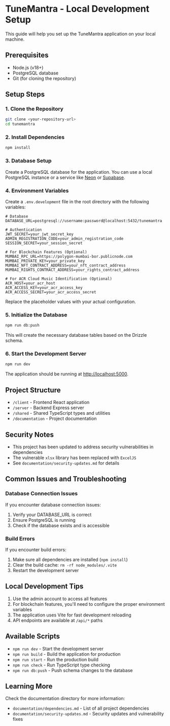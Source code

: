 # TuneMantra - Local Development Setup

This guide will help you set up the TuneMantra application on your local machine.

## Prerequisites

- Node.js (v18+)
- PostgreSQL database
- Git (for cloning the repository)

## Setup Steps

### 1. Clone the Repository

```bash
git clone <your-repository-url>
cd tunemantra
```

### 2. Install Dependencies

```bash
npm install
```

### 3. Database Setup

Create a PostgreSQL database for the application. You can use a local PostgreSQL instance or a service like [Neon](https://neon.tech/) or [Supabase](https://supabase.com/).

### 4. Environment Variables

Create a `.env.development` file in the root directory with the following variables:

```
# Database
DATABASE_URL=postgresql://username:password@localhost:5432/tunemantra

# Authentication
JWT_SECRET=your_jwt_secret_key
ADMIN_REGISTRATION_CODE=your_admin_registration_code
SESSION_SECRET=your_session_secret

# For Blockchain Features (Optional)
MUMBAI_RPC_URL=https://polygon-mumbai-bor.publicnode.com
MUMBAI_PRIVATE_KEY=your_private_key
MUMBAI_NFT_CONTRACT_ADDRESS=your_nft_contract_address
MUMBAI_RIGHTS_CONTRACT_ADDRESS=your_rights_contract_address

# For ACR Cloud Music Identification (Optional)
ACR_HOST=your_acr_host
ACR_ACCESS_KEY=your_acr_access_key
ACR_ACCESS_SECRET=your_acr_access_secret
```

Replace the placeholder values with your actual configuration.

### 5. Initialize the Database

```bash
npm run db:push
```

This will create the necessary database tables based on the Drizzle schema.

### 6. Start the Development Server

```bash
npm run dev
```

The application should be running at [http://localhost:5000](http://localhost:5000).

## Project Structure

- `/client` - Frontend React application
- `/server` - Backend Express server
- `/shared` - Shared TypeScript types and utilities
- `/documentation` - Project documentation

## Security Notes

- This project has been updated to address security vulnerabilities in dependencies
- The vulnerable `xlsx` library has been replaced with `ExcelJS`
- See `documentation/security-updates.md` for details

## Common Issues and Troubleshooting

### Database Connection Issues

If you encounter database connection issues:

1. Verify your DATABASE_URL is correct
2. Ensure PostgreSQL is running 
3. Check if the database exists and is accessible

### Build Errors

If you encounter build errors:

1. Make sure all dependencies are installed (`npm install`)
2. Clear the build cache: `rm -rf node_modules/.vite`
3. Restart the development server

## Local Development Tips

1. Use the admin account to access all features
2. For blockchain features, you'll need to configure the proper environment variables
3. The application uses Vite for fast development reloading
4. API endpoints are available at `/api/*` paths

## Available Scripts

- `npm run dev` - Start the development server
- `npm run build` - Build the application for production
- `npm run start` - Run the production build
- `npm run check` - Run TypeScript type checking
- `npm run db:push` - Push schema changes to the database

## Learning More

Check the documentation directory for more information:
- `documentation/dependencies.md` - List of all project dependencies
- `documentation/security-updates.md` - Security updates and vulnerability fixes